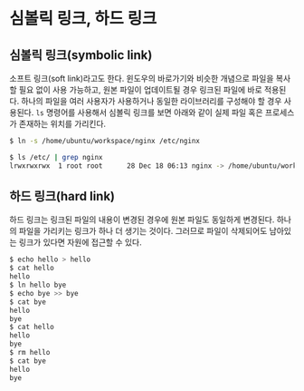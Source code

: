 # 심볼릭 링크, 하드 링크

## 심볼릭 링크(symbolic link)

소프트 링크(soft link)라고도 한다. 윈도우의 바로가기와 비슷한 개념으로 파일을 복사할 필요 없이 사용 가능하고, 원본 파일이 업데이트될 경우 링크된 파일에 바로 적용된다. 하나의 파일을 여러 사용자가 사용하거나 동일한 라이브러리를 구성해야 할 경우 사용된다.
`ls` 명령어를 사용해서 심볼릭 링크를 보면 아래와 같이 실제 파일 혹은 프로세스가 존재하는 위치를 가리킨다.

```sh
$ ln -s /home/ubuntu/workspace/nginx /etc/nginx

$ ls /etc/ | grep nginx
lrwxrwxrwx  1 root root      28 Dec 18 06:13 nginx -> /home/ubuntu/workspace/nginx
```

## 하드 링크(hard link)

하드 링크는 링크된 파일의 내용이 변경된 경우에 원본 파일도 동일하게 변경된다. 하나의 파일을 가리키는 링크가 하나 더 생기는 것이다. 그러므로 파일이 삭제되어도 남아있는 링크가 있다면 자원에 접근할 수 있다.

```sh
$ echo hello > hello
$ cat hello
hello
$ ln hello bye
$ echo bye >> bye
$ cat bye
hello
bye
$ cat hello
hello
bye
$ rm hello
$ cat bye
hello
bye
```
